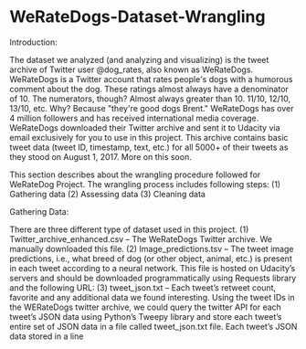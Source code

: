 # WeRateDogs-Dataset-Wrangling

Introduction: 

The dataset we analyzed (and analyzing and visualizing) is the tweet archive of Twitter user @dog_rates, also known as WeRateDogs. WeRateDogs is a Twitter account that rates people's dogs with a humorous comment about the dog. These ratings almost always have a denominator of 10. The numerators, though? Almost always greater than 10. 11/10, 12/10, 13/10, etc. Why? Because "they're good dogs Brent." WeRateDogs has over 4 million followers and has received international media coverage. WeRateDogs downloaded their Twitter archive and sent it to Udacity via email exclusively for you to use in this project. This archive contains basic tweet data (tweet ID, timestamp, text, etc.) for all 5000+ of their tweets as they stood on August 1, 2017. More on this soon.

This section describes about the wrangling procedure followed for WeRateDog Project. The wrangling process includes following steps:
(1) Gathering data (2) Assessing data (3) Cleaning data

Gathering Data:

There are three different type of dataset used in this project.
(1) Twitter_archive_enhanced.csv – The WeRateDogs Twitter archive. We manually downloaded this file.
(2) Image_predictions.tsv – The tweet image predictions, i.e., what breed of dog (or other object, animal, etc.) is present in each tweet according to a neural network. This file is hosted on Udacity’s servers and should be downloaded programmatically using Requests library and the following URL:
(3) tweet_json.txt – Each tweet’s retweet count, favorite and any additional data we found interesting. Using the tweet IDs in the WERateDogs twitter archive, we could query the twitter API for each tweet’s JSON data using Python’s Tweepy library and store each tweet’s entire set of JSON data in a file called tweet_json.txt file. Each tweet’s JSON data stored in a line

